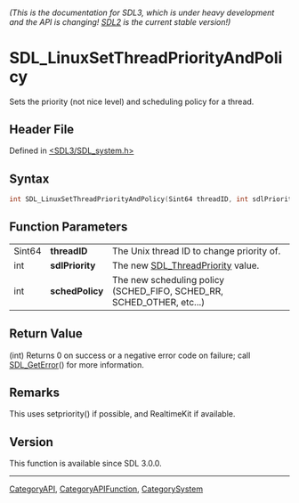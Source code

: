 ###### (This is the documentation for SDL3, which is under heavy development and the API is changing! [SDL2](https://wiki.libsdl.org/SDL2/) is the current stable version!)
# SDL_LinuxSetThreadPriorityAndPolicy

Sets the priority (not nice level) and scheduling policy for a thread.

## Header File

Defined in [<SDL3/SDL_system.h>](https://github.com/libsdl-org/SDL/blob/main/include/SDL3/SDL_system.h)

## Syntax

```c
int SDL_LinuxSetThreadPriorityAndPolicy(Sint64 threadID, int sdlPriority, int schedPolicy);
```

## Function Parameters

|        |                 |                                                                       |
| ------ | --------------- | --------------------------------------------------------------------- |
| Sint64 | **threadID**    | The Unix thread ID to change priority of.                             |
| int    | **sdlPriority** | The new [SDL_ThreadPriority](SDL_ThreadPriority) value.               |
| int    | **schedPolicy** | The new scheduling policy (SCHED_FIFO, SCHED_RR, SCHED_OTHER, etc...) |

## Return Value

(int) Returns 0 on success or a negative error code on failure; call
[SDL_GetError](SDL_GetError)() for more information.

## Remarks

This uses setpriority() if possible, and RealtimeKit if available.

## Version

This function is available since SDL 3.0.0.

----
[CategoryAPI](CategoryAPI), [CategoryAPIFunction](CategoryAPIFunction), [CategorySystem](CategorySystem)

